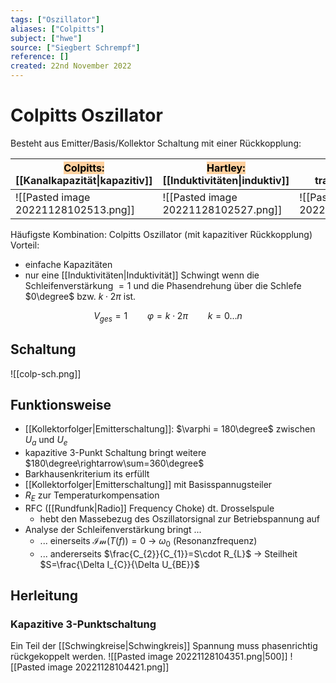 ```yaml
---
tags: ["Oszillator"]
aliases: ["Colpitts"]
subject: ["hwe"]
source: ["Siegbert Schrempf"]
reference: []
created: 22nd November 2022
---
```


# Colpitts Oszillator
Besteht aus Emitter/Basis/Kollektor  Schaltung mit einer Rückkopplung:

| <mark style="background: #FFB86CA6;">Colpitts:</mark> [[Kanalkapazität\|kapazitiv]] | <mark style="background: #FFB86CA6;">Hartley:</mark> [[Induktivitäten\|induktiv]] | <mark style="background: #FFB86CA6;">Meissner:</mark> transformatorisch |
| ----------------------------------------------------------------------------------- | --------------------------------------------------------------------------------- | ----------------------------------------------------------------------- |
| ![[Pasted image 20221128102513.png]]                                                | ![[Pasted image 20221128102527.png]]                                              | ![[Pasted image 20221128102551.png]]                                                                        |

Häufigste Kombination: Colpitts Oszillator (mit kapazitiver Rückkopplung)
Vorteil: 
- einfache Kapazitäten
- nur eine [[Induktivitäten|Induktivität]]
Schwingt wenn die Schleifenverstärkung $=1$ und die Phasendrehung über die Schlefe $0\degree$ bzw. $k\cdot2\pi$ ist.

$$V_{ges}=1 \qquad \varphi = k\cdot2\pi \qquad k=0\dots n$$

## Schaltung
![[colp-sch.png]]

## Funktionsweise
- [[Kollektorfolger|Emitterschaltung]]: $\varphi = 180\degree$ zwischen $U_{a}$ und $U_{e}$
- kapazitive 3-Punkt Schaltung bringt weitere $180\degree\rightarrow\sum=360\degree$
- Barkhausenkriterium its erfüllt
- [[Kollektorfolger|Emitterschaltung]] mit Basisspannugsteiler
- $R_{E}$ zur Temperaturkompensation
- RFC ([[Rundfunk|Radio]] Frequency Choke) dt. Drosselspule
	- hebt den Massebezug des Oszillatorsignal zur Betriebspannung auf
- Analyse der Schleifenverstärkung bringt ...
	- ... einerseits $\mathcal{Im}(T(f))=0$ -> $\omega_{0}$ (Resonanzfrequenz)
	- ... andererseits $\frac{C_{2}}{C_{1}}=S\cdot R_{L}$ -> Steilheit $S=\frac{\Delta I_{C}}{\Delta U_{BE}}$

## Herleitung
### Kapazitive 3-Punktschaltung
Ein Teil der [[Schwingkreise|Schwingkreis]] Spannung muss phasenrichtig rückgekoppelt werden.
![[Pasted image 20221128104351.png|500]]
![[Pasted image 20221128104421.png]]
